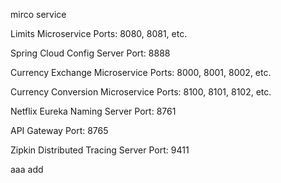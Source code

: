 mirco service

Limits Microservice Ports: 8080, 8081, etc.

Spring Cloud Config Server Port: 8888

Currency Exchange Microservice Ports: 8000, 8001, 8002, etc.

Currency Conversion Microservice Ports: 8100, 8101, 8102, etc.

Netflix Eureka Naming Server Port: 8761

API Gateway Port: 8765

Zipkin Distributed Tracing Server Port: 9411

aaa
add
